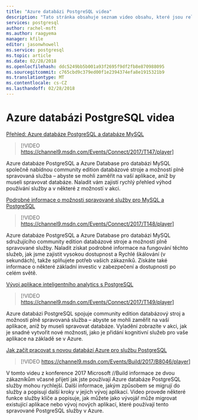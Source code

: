 ```yaml
---
title: "Azure databázi PostgreSQL videa"
description: "Tato stránka obsahuje seznam video obsahu, které jsou relevantní pro učení databáze Azure pro PostgreSQL."
services: postgresql
author: rachel-msft
ms.author: raagyema
manager: kfile
editor: jasonwhowell
ms.service: postgresql
ms.topic: article
ms.date: 02/28/2018
ms.openlocfilehash: ddc5249bb5b001a93f2695f9df2fb8e870988095
ms.sourcegitcommit: c765cbd9c379ed00f1e2394374efa8e1915321b9
ms.translationtype: MT
ms.contentlocale: cs-CZ
ms.lasthandoff: 02/28/2018
---
```

# <a name="azure-database-for-postgresql-videos"></a>Azure databázi PostgreSQL videa

[Přehled: Azure databáze PostgreSQL a databáze MySQL](https://channel9.msdn.com/Events/Connect/2017/T147)

>[!VIDEO https://channel9.msdn.com/Events/Connect/2017/T147/player]

Azure databáze PostgreSQL a Azure Database pro databázi MySQL společně nabídnou community edition databázové stroje a možností plně spravovaná služba – abyste se mohli zaměřit na vaší aplikace, aniž by museli spravovat databáze. Naladit vám zajistí rychlý přehled výhod používání služby a v některé z možností v akci.

[Podrobné informace o možnosti spravované služby pro MySQL a PostgreSQL](https://channel9.msdn.com/Events/Connect/2017/T148)

>[!VIDEO https://channel9.msdn.com/Events/Connect/2017/T148/player]

Azure databáze PostgreSQL a Azure Database pro databázi MySQL sdružujícího community edition databázové stroje a možností plně spravované služby. Naladit získat podrobné informace na fungování těchto služeb, jak jsme zajistit vysokou dostupnost a Rychlé škálování (v sekundách), takže splňujete potřeb vašich zákazníků. Získáte také informace o některé základní investic v zabezpečení a dostupnosti po celém světě.

[Vývoj aplikace inteligentního analytics s PostgreSQL](https://channel9.msdn.com/Events/Connect/2017/T149)

>[!VIDEO https://channel9.msdn.com/Events/Connect/2017/T149/player]

Azure databázi PostgreSQL spojuje community edition databázový stroj a možnosti plně spravovaná služba – abyste se mohli zaměřit na vaší aplikace, aniž by museli spravovat databáze. Vyladění zobrazíte v akci, jak je snadné vytvořit nové možnosti, jako je přidání kognitivní služeb pro vaše aplikace na základě se v Azure.

[Jak začít pracovat s novou databází Azure pro službu PostgreSQL](https://channel9.msdn.com/events/Build/2017/B8046)

>[!VIDEO https://channel9.msdn.com/Events/Build/2017/B8046/player]

V tomto videu z konference 2017 Microsoft //Build informace ze dvou zákazníkům včasné přijetí jak jste používají Azure databáze PostgreSQL služby mohou rychlejší. Další informace, jakým způsobem se migrují do služby a popisují další kroky v jejich vývoj aplikací. Video provede některé funkce služby klíče a popisuje, jak můžete jako vývojář může migrovat existující aplikace nebo vývoj nových aplikací, které používají tento spravované PostgreSQL služby v Azure.
